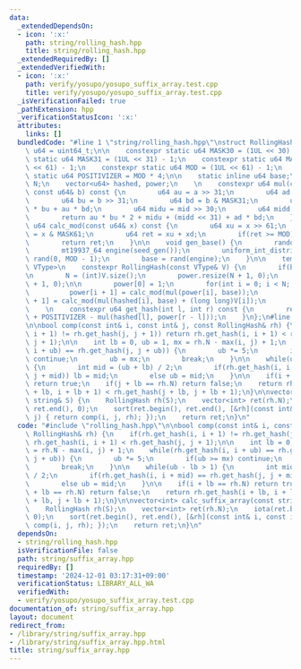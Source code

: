 ```yaml
---
data:
  _extendedDependsOn:
  - icon: ':x:'
    path: string/rolling_hash.hpp
    title: string/rolling_hash.hpp
  _extendedRequiredBy: []
  _extendedVerifiedWith:
  - icon: ':x:'
    path: verify/yosupo/yosupo_suffix_array.test.cpp
    title: verify/yosupo/yosupo_suffix_array.test.cpp
  _isVerificationFailed: true
  _pathExtension: hpp
  _verificationStatusIcon: ':x:'
  attributes:
    links: []
  bundledCode: "#line 1 \"string/rolling_hash.hpp\"\nstruct RollingHash{\n    using\
    \ u64 = uint64_t;\n\n    constexpr static u64 MASK30 = (1UL << 30) - 1;\n    constexpr\
    \ static u64 MASK31 = (1UL << 31) - 1;\n    constexpr static u64 MASK61 = (1UL\
    \ << 61) - 1;\n    constexpr static u64 MOD = (1UL << 61) - 1;\n    constexpr\
    \ static u64 POSITIVIZER = MOD * 4;\n\n    static inline u64 base;\n\n    int\
    \ N;\n    vector<u64> hashed, power;\n    \n    constexpr u64 mul(const u64& a,\
    \ const u64& b) const {\n        u64 au = a >> 31;\n        u64 ad = a & MASK31;\n\
    \        u64 bu = b >> 31;\n        u64 bd = b & MASK31;\n        u64 mid = ad\
    \ * bu + au * bd;\n        u64 midu = mid >> 30;\n        u64 midd = mid & MASK30;\n\
    \        return au * bu * 2 + midu + (midd << 31) + ad * bd;\n    }\n\n    constexpr\
    \ u64 calc_mod(const u64& x) const {\n        u64 xu = x >> 61;\n        u64 xd\
    \ = x & MASK61;\n        u64 ret = xu + xd;\n        if(ret >= MOD) ret -= MOD;\n\
    \        return ret;\n    }\n\n    void gen_base() {\n        random_device seed_gen;\n\
    \        mt19937_64 engine(seed_gen());\n        uniform_int_distribution<u64>\
    \ rand(0, MOD - 1);\n        base = rand(engine);\n    }\n\n    template<class\
    \ VType>\n    constexpr RollingHash(const VType& V) {\n        if(base == 0) gen_base();\n\
    \n        N = (int)V.size();\n        power.resize(N + 1, 0);\n        hashed.resize(N\
    \ + 1, 0);\n\n        power[0] = 1;\n        for(int i = 0; i < N; i++) {\n  \
    \          power[i + 1] = calc_mod(mul(power[i], base));\n            hashed[i\
    \ + 1] = calc_mod(mul(hashed[i], base) + (long long)V[i]);\n        }\n    }\n\
    \    \n    constexpr u64 get_hash(int l, int r) const {\n        return calc_mod(hashed[r]\
    \ + POSITIVIZER - mul(hashed[l], power[r - l]));\n    }\n};\n#line 2 \"string/suffix_array.hpp\"\
    \n\nbool comp(const int& i, const int& j, const RollingHash& rh) {\n    if(rh.get_hash(i,\
    \ i + 1) != rh.get_hash(j, j + 1)) return rh.get_hash(i, i + 1) < rh.get_hash(j,\
    \ j + 1);\n\n    int lb = 0, ub = 1, mx = rh.N - max(i, j) + 1;\n    while(rh.get_hash(i,\
    \ i + ub) == rh.get_hash(j, j + ub)) {\n        ub *= 5;\n        if(ub >= mx)\
    \ continue;\n        ub = mx;\n        break;\n    }\n\n    while(ub - lb > 1)\
    \ {\n        int mid = (ub + lb) / 2;\n        if(rh.get_hash(i, i + mid) == rh.get_hash(j,\
    \ j + mid)) lb = mid;\n        else ub = mid;\n    }\n\n    if(i + lb == rh.N)\
    \ return true;\n    if(j + lb == rh.N) return false;\n    return rh.get_hash(i\
    \ + lb, i + lb + 1) < rh.get_hash(j + lb, j + lb + 1);\n}\n\nvector<int> calc_suffix_array(const\
    \ string& S) {\n    RollingHash rh(S);\n    vector<int> ret(rh.N);\n    iota(ret.begin(),\
    \ ret.end(), 0);\n    sort(ret.begin(), ret.end(), [&rh](const int& i, const int&\
    \ j) { return comp(i, j, rh); });\n    return ret;\n}\n"
  code: "#include \"rolling_hash.hpp\"\n\nbool comp(const int& i, const int& j, const\
    \ RollingHash& rh) {\n    if(rh.get_hash(i, i + 1) != rh.get_hash(j, j + 1)) return\
    \ rh.get_hash(i, i + 1) < rh.get_hash(j, j + 1);\n\n    int lb = 0, ub = 1, mx\
    \ = rh.N - max(i, j) + 1;\n    while(rh.get_hash(i, i + ub) == rh.get_hash(j,\
    \ j + ub)) {\n        ub *= 5;\n        if(ub >= mx) continue;\n        ub = mx;\n\
    \        break;\n    }\n\n    while(ub - lb > 1) {\n        int mid = (ub + lb)\
    \ / 2;\n        if(rh.get_hash(i, i + mid) == rh.get_hash(j, j + mid)) lb = mid;\n\
    \        else ub = mid;\n    }\n\n    if(i + lb == rh.N) return true;\n    if(j\
    \ + lb == rh.N) return false;\n    return rh.get_hash(i + lb, i + lb + 1) < rh.get_hash(j\
    \ + lb, j + lb + 1);\n}\n\nvector<int> calc_suffix_array(const string& S) {\n\
    \    RollingHash rh(S);\n    vector<int> ret(rh.N);\n    iota(ret.begin(), ret.end(),\
    \ 0);\n    sort(ret.begin(), ret.end(), [&rh](const int& i, const int& j) { return\
    \ comp(i, j, rh); });\n    return ret;\n}\n"
  dependsOn:
  - string/rolling_hash.hpp
  isVerificationFile: false
  path: string/suffix_array.hpp
  requiredBy: []
  timestamp: '2024-12-01 03:17:31+09:00'
  verificationStatus: LIBRARY_ALL_WA
  verifiedWith:
  - verify/yosupo/yosupo_suffix_array.test.cpp
documentation_of: string/suffix_array.hpp
layout: document
redirect_from:
- /library/string/suffix_array.hpp
- /library/string/suffix_array.hpp.html
title: string/suffix_array.hpp
---
```

